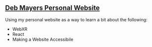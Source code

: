 ## [Deb Mayers Personal Website](https://debmayers.com)

Using my personal website as a way to learn a bit about the following:
* WebXR
* React
* Making a Website Accessibile

